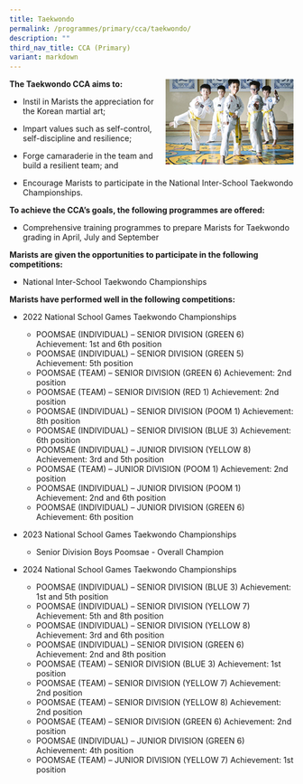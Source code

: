 ```yaml
---
title: Taekwondo
permalink: /programmes/primary/cca/taekwondo/
description: ""
third_nav_title: CCA (Primary)
variant: markdown
---
```

<img align="right" src="/images/CCA/Primary/Taekwando_D1R0436.jpg" style="width:45%">

**The Taekwondo CCA aims to:**&nbsp;

*   Instil in Marists the appreciation for the Korean martial art;
*   Impart values such as self-control, self-discipline and resilience;  
    
*   Forge camaraderie in the team and build a resilient team; and  
    
*   Encourage Marists to participate in the National Inter-School Taekwondo Championships.  
    

**To achieve the CCA’s goals, the following programmes are offered:**&nbsp;

*   Comprehensive training programmes to prepare Marists for Taekwondo grading in April, July and September

  

**Marists are given the opportunities to participate in the following competitions:**&nbsp;

*   National Inter-School Taekwondo Championships

  

**Marists have performed well in the following competitions:**&nbsp;

*   2022 National School Games Taekwondo Championships
    *   POOMSAE (INDIVIDUAL) – SENIOR DIVISION (GREEN 6) Achievement: 1st and 6th position
    *   POOMSAE (INDIVIDUAL) – SENIOR DIVISION (GREEN 5) Achievement: 5th position
    *   POOMSAE (TEAM) – SENIOR DIVISION (GREEN 6) Achievement: 2nd position
    *   POOMSAE (TEAM) – SENIOR DIVISION (RED 1) Achievement: 2nd position
    *   POOMSAE (INDIVIDUAL) – SENIOR DIVISION (POOM 1) Achievement: 8th position
    *   POOMSAE (INDIVIDUAL) – SENIOR DIVISION (BLUE 3) Achievement: 6th position
    *   POOMSAE (INDIVIDUAL) – JUNIOR DIVISION (YELLOW 8) Achievement: 3rd and 5th position
    *   POOMSAE (TEAM) – JUNIOR DIVISION (POOM 1) Achievement: 2nd position
    *   POOMSAE (INDIVIDUAL) – JUNIOR DIVISION (POOM 1) Achievement: 2nd and 6th position
    *   POOMSAE (INDIVIDUAL) – JUNIOR DIVISION (GREEN 6) Achievement: 6th position
*   2023 National School Games Taekwondo Championships
	*   Senior Division Boys Poomsae - Overall Champion

*   2024 National School Games Taekwondo Championships
    *   POOMSAE (INDIVIDUAL) – SENIOR DIVISION (BLUE 3) Achievement: 1st and 5th position
    *   POOMSAE (INDIVIDUAL) – SENIOR DIVISION (YELLOW 7) Achievement: 5th and 8th position
    *   POOMSAE (INDIVIDUAL) – SENIOR DIVISION (YELLOW 8) Achievement: 3rd and 6th position
    *   POOMSAE (INDIVIDUAL) – SENIOR DIVISION (GREEN 6) Achievement: 2nd and 8th position
    *   POOMSAE (TEAM) – SENIOR DIVISION (BLUE 3) Achievement: 1st position
    *   POOMSAE (TEAM) – SENIOR DIVISION (YELLOW 7) Achievement: 2nd position
    *   POOMSAE (TEAM) – SENIOR DIVISION (YELLOW 8) Achievement: 2nd position
    *   POOMSAE (TEAM) – SENIOR DIVISION (GREEN 6) Achievement: 2nd position
    *    POOMSAE (INDIVIDUAL) – JUNIOR DIVISION (GREEN 6) Achievement: 4th position
    *    POOMSAE (TEAM) – JUNIOR DIVISION (YELLOW 7) Achievement: 1st position